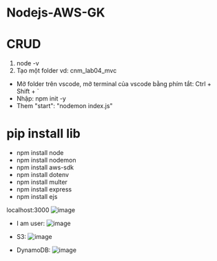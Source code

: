 # Nodejs-AWS-GK
# CRUD
1. node -v
2. Tạo một folder vd: cnm_lab04_mvc
- Mở folder trên vscode, mở terminal của vscode bằng phím tắt: Ctrl + Shift + `
- Nhập: npm init -y
- Them "start": "nodemon index.js"

# pip install lib
- npm install node
- npm install nodemon
- npm install aws-sdk
- npm install dotenv
- npm install multer
- npm install express
- npm install ejs


localhost:3000
![image](https://github.com/KittoLapTrinh/Nodejs-AWS-GK/assets/96908923/0e6c8fdb-9ceb-4388-9c45-2b3c161a1961)

- I am user:
  ![image](https://github.com/KittoLapTrinh/Nodejs-AWS-GK/assets/96908923/4052ac8e-bbd0-4606-ac0c-4bed0bf326a9)
  
- S3:
  ![image](https://github.com/KittoLapTrinh/Nodejs-AWS-GK/assets/96908923/ea50e7b2-258b-4297-a6c9-7f6d7cd45afd)
  
- DynamoDB:
  ![image](https://github.com/KittoLapTrinh/Nodejs-AWS-GK/assets/96908923/52e5d9c9-7685-43db-9027-eeb66dcd37b6)



  
